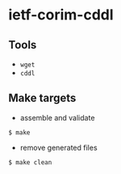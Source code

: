 # ietf-corim-cddl

## Tools

* `wget`
* `cddl`

## Make targets

* assemble and validate
```
$ make
```

* remove generated files
```
$ make clean
```
